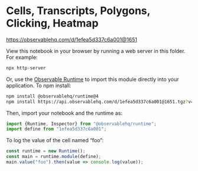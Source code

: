 # Cells, Transcripts, Polygons, Clicking, Heatmap

https://observablehq.com/d/1efea5d337c6a001@1651

View this notebook in your browser by running a web server in this folder. For
example:

~~~sh
npx http-server
~~~

Or, use the [Observable Runtime](https://github.com/observablehq/runtime) to
import this module directly into your application. To npm install:

~~~sh
npm install @observablehq/runtime@4
npm install https://api.observablehq.com/d/1efea5d337c6a001@1651.tgz?v=3
~~~

Then, import your notebook and the runtime as:

~~~js
import {Runtime, Inspector} from "@observablehq/runtime";
import define from "1efea5d337c6a001";
~~~

To log the value of the cell named “foo”:

~~~js
const runtime = new Runtime();
const main = runtime.module(define);
main.value("foo").then(value => console.log(value));
~~~
